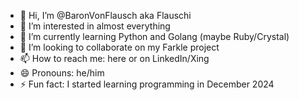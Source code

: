 - 👋 Hi, I’m @BaronVonFlausch aka Flauschi
- 👀 I’m interested in almost everything
- 🌱 I’m currently learning Python and Golang (maybe Ruby/Crystal)
- 💞️ I’m looking to collaborate on my Farkle project
- 📫 How to reach me: here or on LinkedIn/Xing
- 😄 Pronouns: he/him
- ⚡ Fun fact: I started learning programming in December 2024

<!---
BaronVonFlausch/BaronVonFlausch is a ✨ special ✨ repository because its `README.md` (this file) appears on your GitHub profile.
You can click the Preview link to take a look at your changes.
--->
